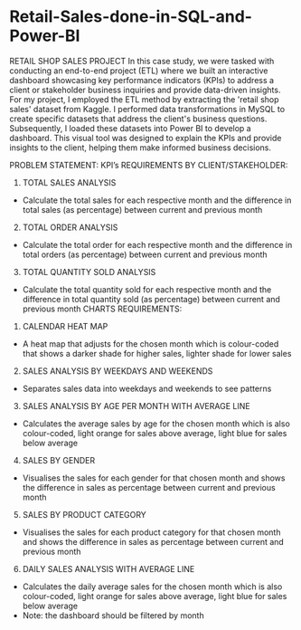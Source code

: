 # Retail-Sales-done-in-SQL-and-Power-BI

RETAIL SHOP SALES PROJECT
In this case study, we were tasked with conducting an end-to-end project (ETL) where we built an interactive dashboard showcasing key performance indicators (KPIs) to address a client or stakeholder business inquiries and provide data-driven insights.  
For my project, I employed the ETL method by extracting the 'retail shop sales' dataset from Kaggle. I performed data transformations in MySQL to create specific datasets that address the client's business questions. Subsequently, I loaded these datasets into Power BI to develop a dashboard. This visual tool was designed to explain the KPIs and provide insights to the client, helping them make informed business decisions.

PROBLEM STATEMENT:
KPI’s REQUIREMENTS BY CLIENT/STAKEHOLDER:
1.	TOTAL SALES ANALYSIS
-	Calculate the total sales for each respective month and the difference in total sales (as percentage) between current and previous month
2.	TOTAL ORDER ANALYSIS
-	Calculate the total order for each respective month and the difference in total orders (as percentage) between current and previous month
3.	TOTAL QUANTITY SOLD ANALYSIS
-	Calculate the total quantity sold for each respective month and the difference in total quantity sold (as percentage) between current and previous month
CHARTS REQUIREMENTS:
1.	CALENDAR HEAT MAP
-	A heat map that adjusts for the chosen month which is colour-coded that shows a darker shade for higher sales, lighter shade for lower sales 
2.	SALES ANALYSIS BY WEEKDAYS AND WEEKENDS
-	Separates sales data into weekdays and weekends to see patterns
3.	SALES ANALYSIS BY AGE PER MONTH WITH AVERAGE LINE
-	Calculates the average sales by age for the chosen month which is also colour-coded, light orange for sales above average, light blue for sales below average
4.	SALES BY GENDER
-	Visualises the sales for each gender for that chosen month and shows the difference in sales as percentage between current and previous month 
5.	SALES BY PRODUCT CATEGORY
-	Visualises the sales for each product category for that chosen month and shows the difference in sales as percentage between current and previous month 
6.	DAILY SALES ANALYSIS WITH AVERAGE LINE
-	Calculates the daily average sales for the chosen month which is also colour-coded, light orange for sales above average, light blue for sales below average
-	Note: the dashboard should be filtered by month
